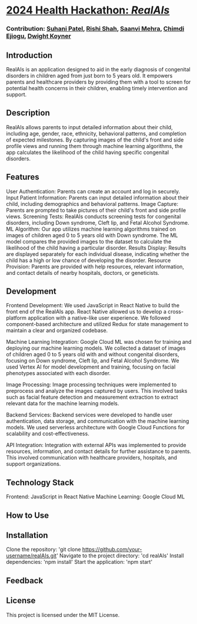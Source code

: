 # [2024 Health Hackathon: *RealAIs*](https://github.com/patelsuhani/realAIs)

### Contribution: [Suhani Patel](https://github.com/patelsuhani/), [Rishi Shah](https://github.com/rishis123/), [Saanvi Mehra](https://github.com/saanvimehra), [Chimdi Ejiogu](https://github.com/cejiogu/), [Dwight Koyner](https://github.com/dwightkoyner/)

## Introduction
RealAIs is an application designed to aid in the early diagnosis of congenital disorders in children aged from just born to 5 years old. It empowers parents and healthcare providers by providing them with a tool to screen for potential health concerns in their children, enabling timely intervention and support.

## Description
RealAIs allows parents to input detailed information about their child, including age, gender, race, ethnicity, behavioral patterns, and completion of expected milestones. By capturing images of the child's front and side profile views and running them through machine learning algorithms, the app calculates the likelihood of the child having specific congenital disorders.

## Features
User Authentication: Parents can create an account and log in securely.
Input Patient Information: Parents can input detailed information about their child, including demographics and behavioral patterns.
Image Capture: Parents are prompted to take pictures of their child's front and side profile views.
Screening Tests: RealAIs conducts screening tests for congenital disorders, including Down syndrome, Cleft lip, and Fetal Alcohol Syndrome.
ML Algorithm: Our app utilizes machine learning algorithms trained on images of children aged 0 to 5 years old with Down syndrome. The ML model compares the provided images to the dataset to calculate the likelihood of the child having a particular disorder.
Results Display: Results are displayed separately for each individual disease, indicating whether the child has a high or low chance of developing the disorder.
Resource Provision: Parents are provided with help resources, relevant information, and contact details of nearby hospitals, doctors, or geneticists.

## Development
Frontend Development: We used JavaScript in React Native to build the front end of the RealAIs app. React Native allowed us to develop a cross-platform application with a native-like user experience. We followed component-based architecture and utilized Redux for state management to maintain a clear and organized codebase.

Machine Learning Integration: Google Cloud ML was chosen for training and deploying our machine learning models. We collected a dataset of images of children aged 0 to 5 years old with and without congenital disorders, focusing on Down syndrome, Cleft lip, and Fetal Alcohol Syndrome. We used Vertex AI for model development and training, focusing on facial phenotypes associated with each disorder.

Image Processing: Image processing techniques were implemented to preprocess and analyze the images captured by users. This involved tasks such as facial feature detection and measurement extraction to extract relevant data for the machine learning models.

Backend Services: Backend services were developed to handle user authentication, data storage, and communication with the machine learning models. We used serverless architecture with Google Cloud Functions for scalability and cost-effectiveness.

API Integration: Integration with external APIs was implemented to provide resources, information, and contact details for further assistance to parents. This involved communication with healthcare providers, hospitals, and support organizations.

## Technology Stack
Frontend: JavaScript in React Native
Machine Learning: Google Cloud ML

## How to Use

## Installation
Clone the repository: 'git clone https://github.com/your-username/realAIs.git'
Navigate to the project directory: 'cd realAIs'
Install dependencies: 'npm install'
Start the application: 'npm start'

## Feedback

## License
This project is licensed under the MIT License.
